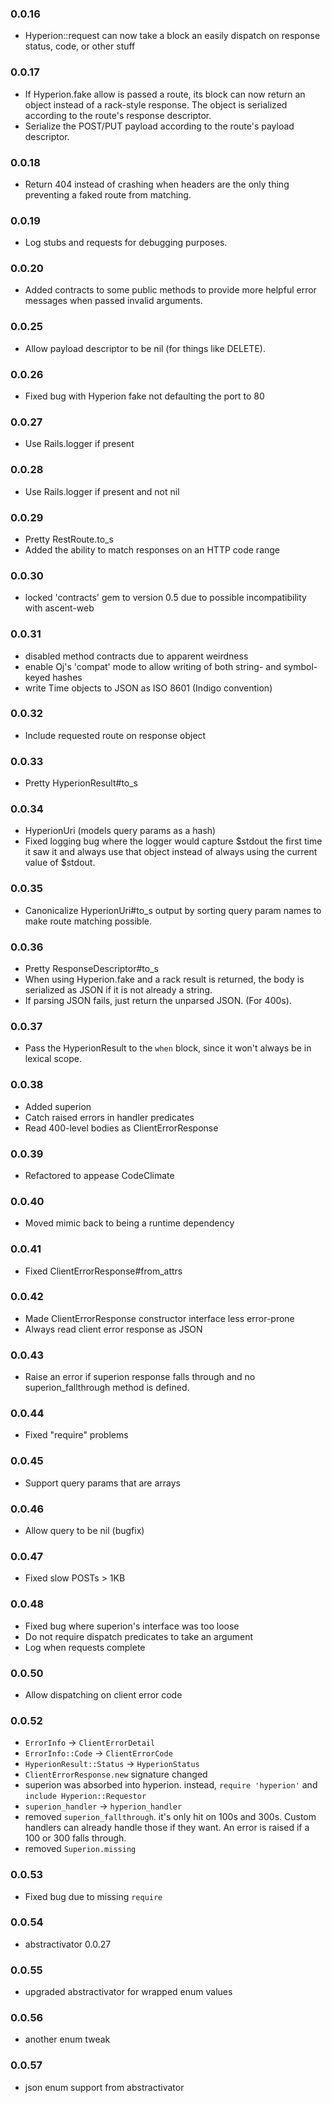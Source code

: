 ### 0.0.16
- Hyperion::request can now take a block an easily dispatch on response status, code, or other stuff

### 0.0.17
- If Hyperion.fake allow is passed a route, its block can now return an object instead of a rack-style response.
  The object is serialized according to the route's response descriptor.
- Serialize the POST/PUT payload according to the route's payload descriptor.

### 0.0.18
- Return 404 instead of crashing when headers are the only thing preventing a faked route from matching.

### 0.0.19
- Log stubs and requests for debugging purposes.

### 0.0.20
- Added contracts to some public methods to provide more helpful error messages when passed invalid arguments.

### 0.0.25
- Allow payload descriptor to be nil (for things like DELETE).

### 0.0.26
- Fixed bug with Hyperion fake not defaulting the port to 80

### 0.0.27
- Use Rails.logger if present

### 0.0.28
- Use Rails.logger if present and not nil

### 0.0.29
- Pretty RestRoute.to_s
- Added the ability to match responses on an HTTP code range

### 0.0.30
- locked 'contracts' gem to version 0.5 due to possible incompatibility with ascent-web

### 0.0.31
- disabled method contracts due to apparent weirdness
- enable Oj's 'compat' mode to allow writing of both string- and symbol-keyed hashes
- write Time objects to JSON as ISO 8601 (Indigo convention)

### 0.0.32
- Include requested route on response object

### 0.0.33
- Pretty HyperionResult#to_s

### 0.0.34
- HyperionUri (models query params as a hash)
- Fixed logging bug where the logger would capture $stdout the first time it saw it
  and always use that object instead of always using the current value of $stdout.

### 0.0.35
- Canonicalize HyperionUri#to_s output by sorting query param names to make route matching possible.

### 0.0.36
- Pretty ResponseDescriptor#to_s
- When using Hyperion.fake and a rack result is returned, the body is serialized as JSON
  if it is not already a string.
- If parsing JSON fails, just return the unparsed JSON. (For 400s).

### 0.0.37
- Pass the HyperionResult to the `when` block, since it won't always be in lexical scope.

### 0.0.38
- Added superion
- Catch raised errors in handler predicates
- Read 400-level bodies as ClientErrorResponse

### 0.0.39
- Refactored to appease CodeClimate

### 0.0.40
- Moved mimic back to being a runtime dependency

### 0.0.41
- Fixed ClientErrorResponse#from_attrs

### 0.0.42
- Made ClientErrorResponse constructor interface less error-prone
- Always read client error response as JSON

### 0.0.43
- Raise an error if superion response falls through and no superion_fallthrough method is defined.

### 0.0.44
- Fixed "require" problems

### 0.0.45
- Support query params that are arrays

### 0.0.46
- Allow query to be nil (bugfix)

### 0.0.47
- Fixed slow POSTs > 1KB

### 0.0.48
- Fixed bug where superion's interface was too loose
- Do not require dispatch predicates to take an argument
- Log when requests complete

### 0.0.50
- Allow dispatching on client error code

### 0.0.52
- `ErrorInfo` -> `ClientErrorDetail`
- `ErrorInfo::Code` -> `ClientErrorCode`
- `HyperionResult::Status` -> `HyperionStatus`
- `ClientErrorResponse.new` signature changed
- superion was absorbed into hyperion. instead, `require 'hyperion'`
  and `include Hyperion::Requestor`
- `superion_handler` -> `hyperion_handler`
- removed `superion_fallthrough`. it's only hit on 100s and 300s.
  Custom handlers can already handle those if they want. An error is
  raised if a 100 or 300 falls through.
- removed `Superion.missing`

### 0.0.53
- Fixed bug due to missing `require`

### 0.0.54
- abstractivator 0.0.27

### 0.0.55
- upgraded abstractivator for wrapped enum values

### 0.0.56
- another enum tweak

### 0.0.57
- json enum support from abstractivator
